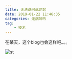 ```yaml
---
title: 无法访问此网站
date: 2019-01-22 11:46:35
categories: 无病呻吟
tag:
	- 技术
---
```


在某天，这个blog也会这样吧。。。

![st](./images/st.jpg)